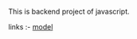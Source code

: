 This is backend project of javascript.

links :- 
[model](https://app.eraser.io/workspace/YtPqZ1VogxGy1jzIDkzj)
